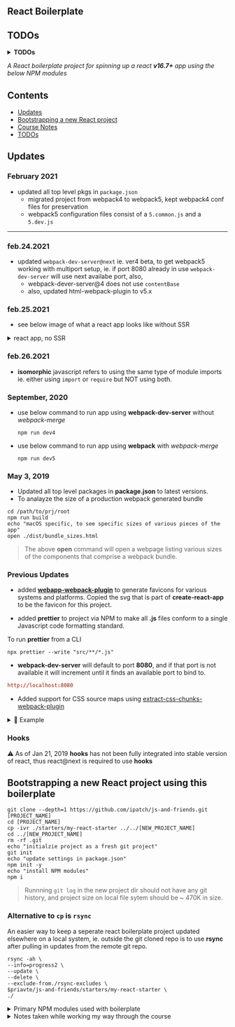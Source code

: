 ## React Boilerplate

## TODOs

<details>
<summary><strong>TODOs</strong></summary>

- [ ] `react-hot-loader` has been deprecated, wont work with react ≥ v17.0
    - find replacement
    https://github.com/gaearon/react-hot-loader

- [ ] comprise a list of useful eslint ignore statements neeeded when building/deving out an app

    ```js
    /* eslint jsx-a11y/anchor-is-valid: 0 */
    /* eslint no-unused-vars: 0 */
    ```

- [ ] fix **React-Hot-Loader** 

    ```shell
    React-Hot-Loader: misconfiguration detected, using production version in non-production env.
    ```

- [x] ~~upgraded to _webpack5_ hot reloading stopped working for CSS~~
- [x] ✅ is _react-hot-loader_ preserving state ie a _counter_ when hot reload is triggered
- [ ] _webpack bundle analyzer_ appears not generate a `.html` of bundle, when running `npm run build`
- [x] ~~update webpack config prod file to work with **webpack-merge**~~

</details>

<em>A React boilerplate project for spinning up a react <strong>v16.7+</strong> app using the below NPM modules</em>

## Contents

<a name="contents"></a>

- [Updates](#updates)
- [Bootstrapping a new React project](#bootstrapping)
- [Course Notes](#course-notes)
- [TODOs](#todos)

## Updates

<a name="updates"></a>

### February 2021

- updated all top level pkgs in `package.json`
  - migrated project from webpack4 to webpack5, kept webpack4 conf files for preservation
  - webpack5 configuration files consist of a `5.common.js` and a `5.dev.js`

---

### feb.24.2021

- updated `webpack-dev-server@next` ie. ver4 beta, to get webpack5 working with multiport setup, ie. if port 8080 already in use `webpack-dev-server` will use next availabe port, also,
    - webpack-dever-server@4 does not use `contentBase`
    - also, updated html-webpack-plugin to v5.x

### feb.25.2021

- see below image of what a react app looks like without SSR

<details>
<summary>react app, no SSR</summary>

![no ssr example][lnkSSR]

[lnkSSR]: <https://raw.githubusercontent.com/ipatch/js-and-friends/72bc9197292b6a0c08ecedb793b3b8a567e77033/lib/images/my.react.starter.no.SSR.png?token=AAEV3LIKAJC2KP4HCPYVTNTAIFQMS&s=100>

</details>

### feb.26.2021

- **isomorphic** javascript refers to using the same type of module imports ie. either using `import` or `require` but NOT using both.


### September, 2020

- use below command to run app using **webpack-dev-server** without _webpack-merge_

    ```shell
    npm run dev4
    ```

- use below command to run app using **webpack** with _webpack-merge_

    ```shell
    npm run dev5
    ```

### May 3, 2019

- Updated all top level packages in **package.json** to latest versions.
- To analayze the size of a production webpack generated bundle

```shell
cd /path/to/prj/root
npm run build
echo "macOS specific, to see specific sizes of various pieces of the app"
open ./dist/bundle_sizes.html
```

> The above **open** command will open a webpage listing various sizes of the components that comprise a webpack bundle.

### Previous Updates

- added [**webapp-webpack-plugin**](https://www.npmjs.com/package/webapp-webpack-plugin) to generate favicons for various systems and platforms. Copied the svg that is part of **create-react-app** to be the favicon for this project.

- added **prettier** to project via NPM to make all **.js** files conform to a single Javascript code formatting standard.

To run **prettier** from a CLI

```shell
npx prettier --write "src/**/*.js"
```

- **webpack-dev-server** will default to port **8080**, and if that port is not available it will increment until it finds an available port to bind to.

```conf
http://localhost:8080
```

- Added support for CSS source maps using [extract-css-chunks-webpack-plugin](https://github.com/faceyspacey/extract-css-chunks-webpack-plugin)

<details>
<summary>📸 Example</summary>

![css-source-maps](https://github.com/ipatch/js-and-friends/blob/dev/lib/images/tech-js-friends-wp-css-source-maps.png)

</details>

### Hooks

<a id="hooks"></a>

⚠️ As of Jan 21, 2019 **hooks** has not been fully integrated into stable version of react, thus react@next is required to use **hooks**

## Bootstrapping a new React project using this boilerplate

<a id="bootstrapping"></a>

```shell
git clone --depth=1 https://github.com/ipatch/js-and-friends.git [PROJECT_NAME]
cd [PROJECT_NAME]
cp -ivr ./starters/my-react-starter ../../[NEW_PROJECT_NAME]
cd ../[NEW_PROJECT_NAME]
rm -rf .git
echo "initialzie project as a fresh git project"
git init
echo "update settings in package.json"
npm init -y
echo "install NPM modules"
npm i
```

> Runnning `git log` in the new project dir should not have any git history, and project size on local file sytem should be ~ 470K in size.

### Alternative to `cp` is `rsync`

An easier way to keep a seperate react boilerplate project updated elsewhere on a local system, ie. outside the git cloned repo is to use **rsync** after pulling in updates from the remote git repo.

```shell
rsync -ah \
--info=progress2 \
--update \
--delete \
--exclude-from./rsync-excludes \
$priavte/js-and-friends/starters/my-react-starter \
./
```

<details>
<summary>Primary NPM modules used with boilerplate</summary>

- react v16.7
- react-dom v16.7
- eslint
- webpack
  - css-loader
  - html-webpack-plugin
  - style-loader
- webpack-bundle-analyzer
- webpack-dev-server
- husky
- babel v7
  - @babel/polyfill
- jest
- react-hot-loader

</details>

<details>
<summary>Notes taken while working my way through the course</summary>

<a id=course-notes></a>

## Course Notes [🔝](#contents)

> My notes jotted down from watching the Modern JS tooling with React Egghead Course in December 2018.

[Course Link](https://egghead.io/courses/modern-javascript-tooling-with-react)

`npm run init -y` can be ran after a node project has already been intialized to update a node project with git repository information.

A shorthand way of interacting with binaries, ie. bins in the **node_modules** directory using bash is to

```shell
$(npm bin)/babel
```

<strong>fish shell</strong>

```shell
eval (npm bin)/babel ./src/greet.js --presets-@babel/preset-env
```

When interacting with local bins provided by npm such as webpack and babel, there exists a **.bin** directory within the **node_modules** dir. ie. `/path/to/some/nodejs/project/node_modules/.bin` which allows a shell to interact the JS tooling by specifying a `./node_modules/.bin/[BIN]` to use a tool via the CLI.

<strong>Ex</strong>

```shell
./node_modules/.bin/webpack ./src/index.js
```

The above command can be used to bundle a JS project using webpack from a CLI. Babel can be used in the same way if the CLI tooling has been installed via NPM or yarn.

To specifically run **webpack** in development mode

```shell
npm run build -- --mode development
```

<a id="course-notes-setup-react"></a>

### Setting up react [🔝](#contents)

To setup react, react-dom, and prop-types for a Node.js project as a runtime dependency.

```shell
npm i -S react react-dom prop-types
```

To get webpack and babel working with React's JSX
 setup a loader for a react based project.

 ```shell
npm i -D @babel/preset-react
```

To get webpack to work properly, ie. bundle HTML files / code.

```shell
npm i -D html-webpack-plugin
```

To setup webapck to serve a "webpage / site" as opposed to specifying the path to the bundle **webpack-dev-server** needs to be installed.

```shell
npm i -D webpack-dev-server
```

To use class properties, ie. local state in a class with react then a proposal NPM package will need be installed in order for node and babel to work with class properties.  One common use of class properties in a react component is setting state for a component.

```shell
npm i -D @babel/plugin-proposal-class-properties
```

Webpack does not support CSS out of the box, so an appropriate loader will be required to use webpack in conjunction with CSS.

```shell
npm i -D css-loader style-loader
```

Additionally the loaders will need to be setup in a webpack configuration file as well.

<a id="course-notes-state-in-react"></a>

## Working with State in React Components

In Video 17 Andy discusses how the state of a counter component is lost when the app is refreshed due to Hot Module Reloading. This behavior can be seen in commit [c39328f](https://github.com/ipatch/js-and-friends/commit/c39328fc65211ad632761d2927d406ecf3391418)

To get around the above mentioned issue, Andy installs **react-hot-loader** using npm

```shell
npm i -S react-hot-loader
```

<a id="course-notes-npm-modules"></a>

## NPM Modules

- webpack

```shell
npm install --save-dev webpack webpack-cli
```

- babel

```shell
npm i -D @babel/core @babel/cli @babel/preset-env
```

> `npm i -D` is a shorthand way of running `npm install --save-dev`

<a id="course-notes-unsorted"></a>

### Notes Unsorted

<a id="course-notes-unsorted-video-18"></a>

#### Video 18

**package.json** scripts can be compounded together, see commit [fb3693a](https://github.com/ipatch/js-and-friends/commit/fb3693adf5c33328bc86a836b5bfb9c21e4b8f37)

<a id="course-notes-unsorted-video-19"></a>

### Video 19

**webpack-bundle-analyzer** is a NPM module that analyzes webpack bundles.  Primarily **wba** is useful for optimizing production webpack builds, and really doesn't serve a purpose for webpack development builds.

When analyzing a production bundle built by webpack using a web browser, hover over the various elements in the web page to see various sizes of elements that comprise the bundle. Notice how there are three sizes reported by **wba**

- start size
- parsed size
- gzip size

The **parsed size** is the size of the bundle that will be processed by the browser. **wba** generates a **report.html** file within the **dist** dir of the project that is used to analyze the components of the bundle generated by webpack.  Some configuration options are set to prevent **wba** from opening the analyzer when building a production build, but the report can still be viewed by running the below command.

```shell
cd /path/to/project
open ./dist/report.html
```

> May be beneficial to rerun **wba** to get an updated report.

<a id="course-notes-unsorted-video-20"></a>

### Video 20

Andy sets up the production build of his app to use a CDN to provide React and ReactDOM as opposed to including it within the app itself, however the dev build still uses a local dev dependency of React.

<a id="course-notes-unsorted-video-21"></a>

### Video 21 / Targeting different browsers [🔝](#contents)

To save a NPM module as a runtime dependency for the project

```shell
npm i -S [PKG_NAME]
```

```shell
import '@babel/polyfill'
```

Adding the above dependency to the project can add a significant amount to a bundle size, ie. ~ 70 - 90 kilobytes.

Targeting a specific browser, ie. Chrome based browsers, ie. version 68 and above drastically reduces the bundle size.

To print a list of the last two _2_ major versions of web browsers

```shell
npx browserslist "last 2 versions"
```

To further refine the above query, only list browsers that aren't dead, and that have more than 2% market share.

```shell
npx browserslist "last 2 versions, not dead, not < 2%"
```

The above query can be provided to a webpack configuration file.

<a id="course-notes-unsorted-video-22"></a>

### Video 22 / asynchronously load webpack bundles through code splitting [🔝](#contents)

In short, Webpack has the ability to load additional bundles asynchronously when a request is made. See commit [13c8655](https://github.com/ipatch/js-and-friends/commit/13c86552988149626233804c1f669fdafdd6c055)

<a id="course-notes-unsorted-video-23"></a>

### Video 23 / Setting up Jest for a React project [🔝](#contents)

To install **Jest**

```shell
npm i -D jest
```

**NOTE** as of January 2, 2019 watchman is messing up jest testing for whatever reason on my local macOS system, that said, jest can be run without using **watchman**

```shell
jest --no-watchman
```

To append an argument to existing script located within a **package.json**

```shell
npm run test -- --no-watchman
```

#### Video 26 / tooling with prettier

Apparently I deleted this video or never downloaded it 🤷‍♂️

#### Video 27 / Setting up ESLint

**eslint** is a great tool to avoid common pitfalls while working with Javascript source.

```shell
npm i -D eslint
```

If the project uses react then **eslint-plugin-react** can be used to further aid when working with eslint and react.

```shell
npm i -D eslint-plugin-react
```

To setup a configuration file for eslint

```shell
npx eslint --init
```

To setup eslint to ignore certain files and directories for a project create a **.eslintignore** in the project root.

```shell
touch .eslintignore
```

#### Video 28 / Check for accessibility

See commit [5c9b367](https://github.com/ipatch/js-and-friends/commit/5c9b367805fbb434e64611d6ddc591da3ff67833) for more details about working with accessibility in a react app.

#### Video 29 / linting tests and git hooks with husky

To install **husky**

```shell
npm i -D husky
```

See commit [5700feb](https://github.com/ipatch/js-and-friends/commit/5700feb36f690d9b9db405dbb42223fc73ae6f51) for more info about working with **husky** and pre-commit hooks

#### Video 30 / Avoid deprecated react API's

**react** supports a _strict mode_ that will display warning messages in the browser console when a deprecated api is being used with a react app.  All that is needed to see these warning messages is to wrap the **<App/>** component within a **<React.StrictMode>** component at the root of the DOM tree.

```javascript
<React.StrictMode>
  <App/>
</React.StrictMode>
```

See commit [0914557](https://github.com/ipatch/js-and-friends/commit/5c9b367805fbb434e64611d6ddc591da3ff67833) for more info about working with _React.StrictMode_

#### Video 31 / error boundaries with React

Error boundaries are useful when working with react because if the default UI can not be displayed, an error boundary can be setup to display an alternate UI instead of rendering the entire app unrenderable.  See commit [a6c7b63](https://github.com/ipatch/js-and-friends/commit/a6c7b63b6a089aaedc65566e675483ed97775b4d)

#### Video 32 / define prop-types for a react class component

### Video 33 >/check for accessibility issues in the browser

To check for specific accessibility issues related to react install **react-axe**

```shell
npm i -D react-axe
```

#### Video 33 / Working with react-axe

See commit [f926618](https://github.com/ipatch/js-and-friends/commit/f9266180322dfe364726de289cc117ccf0aaab9b)

#### Video 34 / Packaging for release

## TODOs [🔝](#contents)

<a id="todos"></a>

- [ ] add a simple counter component to project to test if `react-hot-loader` is working properly
- [ ] what is a good way to view/test a production webpack build locally?
- [ ] figure out why pre-commit hook using husky is **not** preventing git from making commits.
- [ ] figure out if **mDNS** cannot be used with Node.js without an external NPM packages.
- [x] ~~add support for working with various image formats.~~
